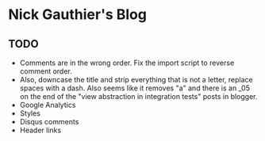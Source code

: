 # Nick Gauthier's Blog

## TODO

* Comments are in the wrong order. Fix the import script to reverse comment order.
* Also, downcase the title and strip everything that is not a letter, replace spaces with a dash. Also seems like it removes "a" and there is an \_05 on the end of the "view abstraction in integration tests" posts in blogger.
* Google Analytics
* Styles
* Disqus comments
* Header links
